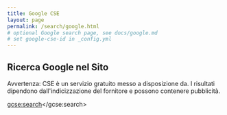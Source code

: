 ```yaml
---
title: Google CSE
layout: page
permalink: /search/google.html
# optional Google search page, see docs/google.md
# set google-cse-id in _config.yml
---
```


## Ricerca Google nel Sito

<div class="alert alert-primary" role="alert">
  Avvertenza: CSE è un servizio gratuito messo a disposizione da. I risultati dipendono dall'indicizzazione del fornitore e possono contenere pubblicità.
</div>

<script>
  (function() {
    var cx = '{{ site.google-cse-id }}';
    var gcse = document.createElement('script');
    gcse.type = 'text/javascript';
    gcse.async = true;
    gcse.src = 'https://cse.google.com/cse.js?cx=' + cx;
    var s = document.getElementsByTagName('script')[0];
    s.parentNode.insertBefore(gcse, s);
  })();
</script>
<gcse:search></gcse:search>
